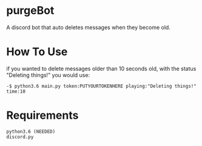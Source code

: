 # purgeBot
A discord bot that auto deletes messages when they become old.

# How To Use

if you wanted to delete messages older than 10 seconds old, with the status "Deleting things!" you would use:
```
-$ python3.6 main.py token:PUTYOURTOKENHERE playing:"Deleting things!" time:10
```

# Requirements
```
python3.6 (NEEDED)
discord.py
```
